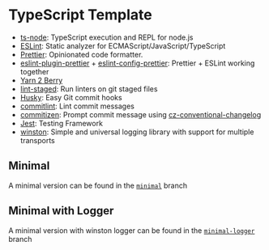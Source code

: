 # TypeScript Template

- [ts-node](https://github.com/TypeStrong/ts-node): TypeScript execution and REPL for node.js
- [ESLint](https://github.com/eslint/eslint): Static analyzer for ECMAScript/JavaScript/TypeScript
- [Prettier](https://github.com/prettier/prettier): Opinionated code formatter.
- [eslint-plugin-prettier](https://github.com/prettier/eslint-plugin-prettier) + [eslint-config-prettier](https://github.com/prettier/eslint-config-prettier): Prettier + ESLint working together
- [Yarn 2 Berry](https://github.com/yarnpkg/berry)
- [lint-staged](https://github.com/okonet/lint-staged): Run linters on git staged files
- [Husky](https://github.com/typicode/husky): Easy Git commit hooks
- [commitlint](https://github.com/conventional-changelog/commitlint): Lint commit messages
- [commitizen](https://github.com/commitizen/cz-cli): Prompt commit message using [cz-conventional-changelog](https://github.com/commitizen/cz-conventional-changelog)
- [Jest](https://github.com/facebook/jest): Testing Framework
- [winston](https://github.com/winstonjs/winston): Simple and universal logging library with support for multiple transports

## Minimal

A minimal version can be found in the [`minimal`](https://github.com/sebastiantf/typescript-template/tree/minimal) branch

## Minimal with Logger

A minimal version with winston logger can be found in the [`minimal-logger`](https://github.com/sebastiantf/typescript-template/tree/minimal-logger) branch
